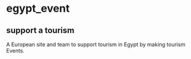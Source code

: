 # egypt_event
## support a tourism
A European site and team to support tourism in Egypt by making tourism Events.

